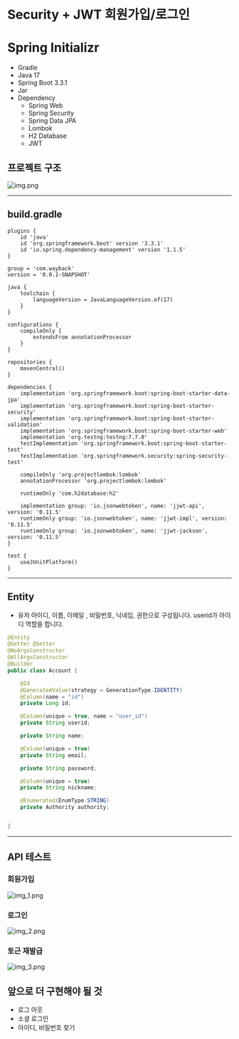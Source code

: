 # Security + JWT 회원가입/로그인


# **Spring Initializr**

- Gradle
- Java 17
- Spring Boot 3.3.1
- Jar
- Dependency
    - Spring Web
    - Spring Security
    - Spring Data JPA
    - Lombok
    - H2 Database
    - JWT
## 프로젝트 구조
 ![img.png](img.png)

---


## build.gradle
```GRADLE
plugins {
    id 'java'
    id 'org.springframework.boot' version '3.3.1'
    id 'io.spring.dependency-management' version '1.1.5'
}

group = 'com.wayback'
version = '0.0.1-SNAPSHOT'

java {
    toolchain {
        languageVersion = JavaLanguageVersion.of(17)
    }
}

configurations {
    compileOnly {
        extendsFrom annotationProcessor
    }
}

repositories {
    mavenCentral()
}

dependencies {
    implementation 'org.springframework.boot:spring-boot-starter-data-jpa'
    implementation 'org.springframework.boot:spring-boot-starter-security'
    implementation 'org.springframework.boot:spring-boot-starter-validation'
    implementation 'org.springframework.boot:spring-boot-starter-web'
    implementation 'org.testng:testng:7.7.0'
    testImplementation 'org.springframework.boot:spring-boot-starter-test'
    testImplementation 'org.springframework.security:spring-security-test'

    compileOnly 'org.projectlombok:lombok'
    annotationProcessor 'org.projectlombok:lombok'

    runtimeOnly 'com.h2database:h2'

    implementation group: 'io.jsonwebtoken', name: 'jjwt-api', version: '0.11.5'
    runtimeOnly group: 'io.jsonwebtoken', name: 'jjwt-impl', version: '0.11.5'
    runtimeOnly group: 'io.jsonwebtoken', name: 'jjwt-jackson', version: '0.11.5'
}

test {
    useJUnitPlatform()
}
```
---
## Entity
- 유저 아이디, 이름, 이메일 , 비밀번호, 닉네임, 권한으로 구성됩니다. userid가 아이디 역할을 합니다.
```java
@Entity
@Getter @Setter
@NoArgsConstructor
@AllArgsConstructor
@Builder
public class Account {

    @Id
    @GeneratedValue(strategy = GenerationType.IDENTITY)
    @Column(name = "id")
    private Long id;

    @Column(unique = true, name = "user_id")
    private String userid;

    private String name;

    @Column(unique = true)
    private String email;

    private String password;

    @Column(unique = true)
    private String nickname;

    @Enumerated(EnumType.STRING)
    private Authority authority;


}
```


---

## API 테스트
### 회원가입
![img_1.png](img_1.png)
### 로그인 
![img_2.png](img_2.png)

### 토근 재발급
![img_3.png](img_3.png)

## 앞으로 더 구현해야 될 것
- 로그 아웃
- 소셜 로그인
- 아이디, 비밀번호 찾기